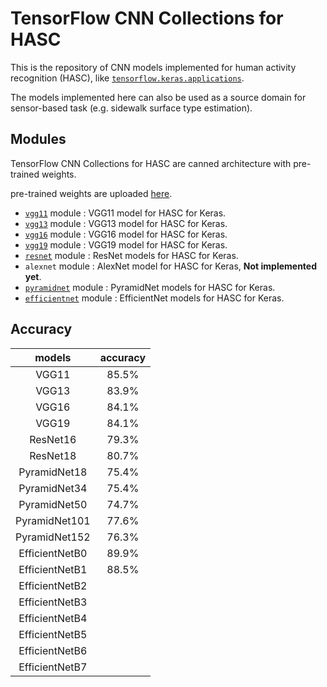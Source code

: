 # TensorFlow CNN Collections for HASC
This is the repository of CNN models implemented for human activity recognition (HASC), like [`tensorflow.keras.applications`](https://www.tensorflow.org/api_docs/python/tf/keras/applications).

The models implemented here can also be used as a source domain for sensor-based task (e.g. sidewalk surface type estimation).

## Modules
TensorFlow CNN Collections for HASC are canned architecture with pre-trained weights.

pre-trained weights are uploaded [here](https://drive.google.com/drive/folders/1HMDMDz91laNvsyaTvAMgXzX-pIjDMpwy?usp=sharing).


- [`vgg11`](reference/vgg.md#applicationsvgg11vgg11) module : VGG11 model for HASC for Keras.
- [`vgg13`](reference/vgg.md#applicationsvgg13vgg13) module : VGG13 model for HASC for Keras.
- [`vgg16`](reference/vgg.md#applicationsvgg16vgg16) module : VGG16 model for HASC for Keras.
- [`vgg19`](reference/vgg.md#applicationsvgg19vgg19) module : VGG19 model for HASC for Keras.
- [`resnet`](reference/resnet.md#resnet) module : ResNet models for HASC for Keras.
- `alexnet` module : AlexNet model for HASC for Keras, **Not implemented yet**.
- [`pyramidnet`](reference/pyramidnet.md#pyramidnet) module : PyramidNet models for HASC for Keras.
- [`efficientnet`](reference/efficientnet.md#efficientnet) module : EfficientNet models for HASC for Keras.


## Accuracy
| models | accuracy |
| :----: | :------: |
| VGG11  | 85.5% |
| VGG13  | 83.9% |
| VGG16  | 84.1% |
| VGG19  | 84.1% |
| ResNet16 | 79.3%  |
| ResNet18 | 80.7% |
| PyramidNet18 | 75.4% |
| PyramidNet34 | 75.4% |
| PyramidNet50 | 74.7% |
| PyramidNet101 | 77.6% |
| PyramidNet152 | 76.3% |
| EfficientNetB0 | 89.9% |
| EfficientNetB1 | 88.5%|
| EfficientNetB2 ||
| EfficientNetB3 ||
| EfficientNetB4 ||
| EfficientNetB5 ||
| EfficientNetB6 ||
| EfficientNetB7 ||
